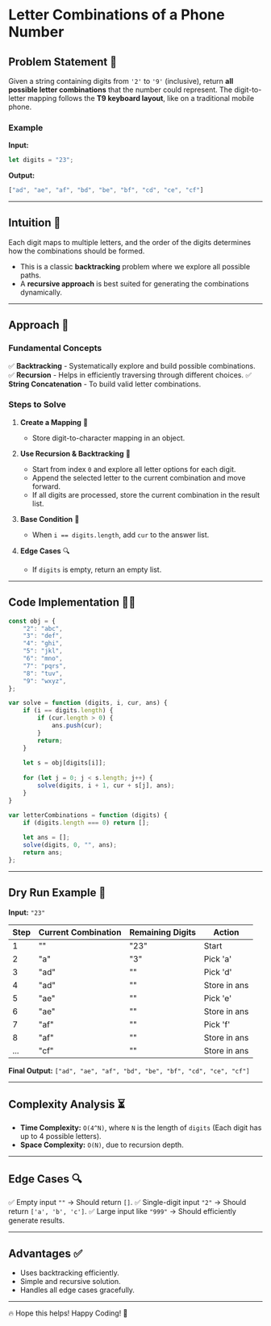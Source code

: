 # Letter Combinations of a Phone Number

## Problem Statement 📌
Given a string containing digits from `'2'` to `'9'` (inclusive), return **all possible letter combinations** that the number could represent. The digit-to-letter mapping follows the **T9 keyboard layout**, like on a traditional mobile phone.

### Example
**Input:**
```js
let digits = "23";
```
**Output:**
```js
["ad", "ae", "af", "bd", "be", "bf", "cd", "ce", "cf"]
```

---

## Intuition 🎯
Each digit maps to multiple letters, and the order of the digits determines how the combinations should be formed.
- This is a classic **backtracking** problem where we explore all possible paths.
- A **recursive approach** is best suited for generating the combinations dynamically.

---

## Approach 🚀

### **Fundamental Concepts**
✅ **Backtracking** - Systematically explore and build possible combinations.
✅ **Recursion** - Helps in efficiently traversing through different choices.
✅ **String Concatenation** - To build valid letter combinations.

### **Steps to Solve**
1. **Create a Mapping** 🎯
   - Store digit-to-character mapping in an object.
   
2. **Use Recursion & Backtracking** 🔄
   - Start from index `0` and explore all letter options for each digit.
   - Append the selected letter to the current combination and move forward.
   - If all digits are processed, store the current combination in the result list.

3. **Base Condition** 🚀
   - When `i == digits.length`, add `cur` to the answer list.

4. **Edge Cases** 🔍
   - If `digits` is empty, return an empty list.

---

## **Code Implementation** 🧑‍💻

```js
const obj = {
    "2": "abc",
    "3": "def",
    "4": "ghi",
    "5": "jkl",
    "6": "mno",
    "7": "pqrs",
    "8": "tuv",
    "9": "wxyz",
};

var solve = function (digits, i, cur, ans) {
    if (i == digits.length) {
        if (cur.length > 0) {
            ans.push(cur);
        }
        return;
    }
    
    let s = obj[digits[i]];
    
    for (let j = 0; j < s.length; j++) {
        solve(digits, i + 1, cur + s[j], ans);
    }
}

var letterCombinations = function (digits) {
    if (digits.length === 0) return [];
    
    let ans = [];
    solve(digits, 0, "", ans);
    return ans;
};
```

---

## **Dry Run Example 📜**

**Input:** `"23"`

| Step | Current Combination | Remaining Digits | Action |
|------|--------------------|------------------|--------|
| 1    | ""                 | "23"             | Start  |
| 2    | "a"                | "3"              | Pick 'a' |
| 3    | "ad"               | ""               | Pick 'd' |
| 4    | "ad"               | ""               | Store in ans |
| 5    | "ae"               | ""               | Pick 'e' |
| 6    | "ae"               | ""               | Store in ans |
| 7    | "af"               | ""               | Pick 'f' |
| 8    | "af"               | ""               | Store in ans |
| ...  | "cf"               | ""               | Store in ans |

**Final Output:** `["ad", "ae", "af", "bd", "be", "bf", "cd", "ce", "cf"]`

---

## **Complexity Analysis ⏳**
- **Time Complexity:** `O(4^N)`, where `N` is the length of `digits` (Each digit has up to 4 possible letters).
- **Space Complexity:** `O(N)`, due to recursion depth.

---

## **Edge Cases 🔍**
✅ Empty input `""` → Should return `[]`.
✅ Single-digit input `"2"` → Should return `['a', 'b', 'c']`.
✅ Large input like `"999"` → Should efficiently generate results.

---

## **Advantages ✅**
- Uses backtracking efficiently.
- Simple and recursive solution.
- Handles all edge cases gracefully.

---

🔥 Hope this helps! Happy Coding! 🚀

